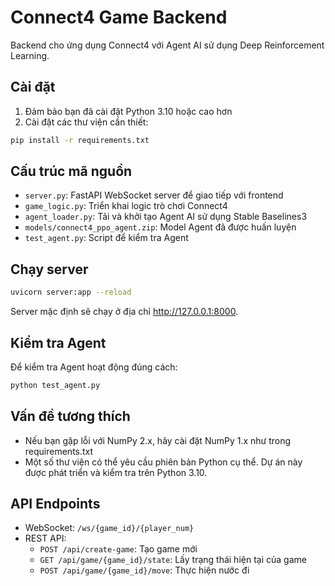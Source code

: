# Connect4 Game Backend

Backend cho ứng dụng Connect4 với Agent AI sử dụng Deep Reinforcement Learning.

## Cài đặt

1. Đảm bảo bạn đã cài đặt Python 3.10 hoặc cao hơn
2. Cài đặt các thư viện cần thiết:

```bash
pip install -r requirements.txt
```

## Cấu trúc mã nguồn

- `server.py`: FastAPI WebSocket server để giao tiếp với frontend
- `game_logic.py`: Triển khai logic trò chơi Connect4
- `agent_loader.py`: Tải và khởi tạo Agent AI sử dụng Stable Baselines3
- `models/connect4_ppo_agent.zip`: Model Agent đã được huấn luyện
- `test_agent.py`: Script để kiểm tra Agent

## Chạy server

```bash
uvicorn server:app --reload
```

Server mặc định sẽ chạy ở địa chỉ http://127.0.0.1:8000.

## Kiểm tra Agent

Để kiểm tra Agent hoạt động đúng cách:

```bash
python test_agent.py
```

## Vấn đề tương thích

- Nếu bạn gặp lỗi với NumPy 2.x, hãy cài đặt NumPy 1.x như trong requirements.txt
- Một số thư viện có thể yêu cầu phiên bản Python cụ thể. Dự án này được phát triển và kiểm tra trên Python 3.10.

## API Endpoints

- WebSocket: `/ws/{game_id}/{player_num}`
- REST API:
  - `POST /api/create-game`: Tạo game mới
  - `GET /api/game/{game_id}/state`: Lấy trạng thái hiện tại của game
  - `POST /api/game/{game_id}/move`: Thực hiện nước đi 